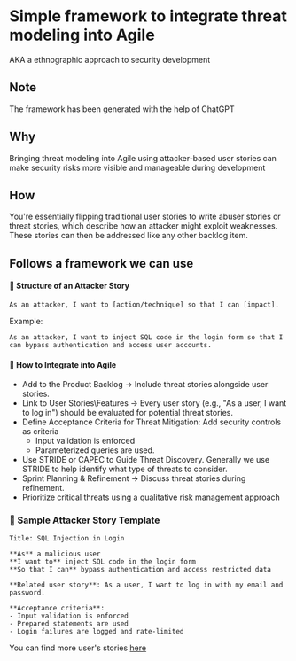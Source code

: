# Simple framework to integrate threat modeling into Agile
AKA a ethnographic approach to security development
## Note
The framework has been generated with the help of ChatGPT

## Why
Bringing threat modeling into Agile using attacker-based user stories can make security risks more visible and manageable during development
## How
You're essentially flipping traditional user stories to write abuser stories or threat stories, which describe how an attacker might exploit weaknesses. These stories can then be addressed like any other backlog item.
## Follows a framework we can use
#### 🧠 Structure of an Attacker Story

    As an attacker, I want to [action/technique] so that I can [impact].

Example:

    As an attacker, I want to inject SQL code in the login form so that I can bypass authentication and access user accounts.

#### 🔄 How to Integrate into Agile

- Add to the Product Backlog -> Include threat stories alongside user stories.
- Link to User Stories\Features -> Every user story (e.g., "As a user, I want to log in") should be evaluated for potential threat stories.
- Define Acceptance Criteria for Threat Mitigation: Add security controls as criteria
  - Input validation is enforced
  - Parameterized queries are used.
- Use STRIDE or CAPEC to Guide Threat Discovery. Generally we use STRIDE to help identify what type of threats to consider.
- Sprint Planning & Refinement -> Discuss threat stories during refinement.
- Prioritize critical threats using a qualitative risk management approach

### 🔧 Sample Attacker Story Template

    Title: SQL Injection in Login
    
    **As** a malicious user  
    **I want to** inject SQL code in the login form  
    **So that I can** bypass authentication and access restricted data
    
    **Related user story**: As a user, I want to log in with my email and password.
    
    **Acceptance criteria**:
    - Input validation is enforced
    - Prepared statements are used
    - Login failures are logged and rate-limited

You can find more user's stories [here](samples_mal_us.md)
